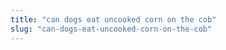 ```yaml
---
title: "can dogs eat uncooked corn on the cob"
slug: "can-dogs-eat-uncooked-corn-on-the-cob"
---
```


